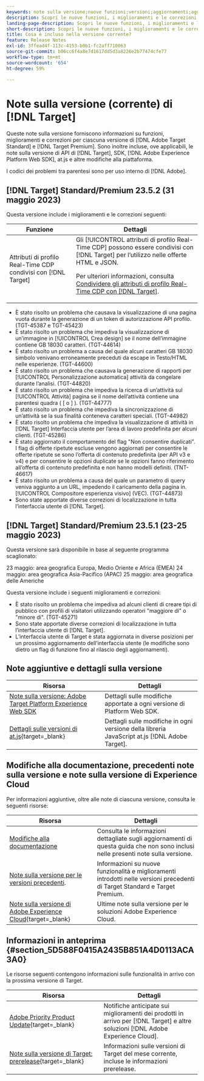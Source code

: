 ```yaml
---
keywords: note sulla versione;nuove funzioni;versioni;aggiornamenti;aggiornamento;versione;miglioramento;miglioramenti;correzioni;correzioni di bug;aggiornamenti
description: Scopri le nuove funzioni, i miglioramenti e le correzioni inclusi nella versione corrente di  [!DNL Adobe Target], compresi SDK, API e librerie JavaScript.
landing-page-description: Scopri le nuove funzioni, i miglioramenti e le correzioni inclusi nella versione corrente di  [!DNL Adobe Target].
short-description: Scopri le nuove funzioni, i miglioramenti e le correzioni inclusi nella versione corrente di  [!DNL Adobe Target].
title: Cosa è incluso nella versione corrente?
feature: Release Notes
exl-id: 3ffead4f-113c-4153-b0b1-fc2aff710063
source-git-commit: b06cc6f4a8e7d1617dd5d3a8226e2b77474cfe77
workflow-type: tm+mt
source-wordcount: '654'
ht-degree: 59%

---
```


# Note sulla versione (corrente) di [!DNL Target]

Queste note sulla versione forniscono informazioni su funzioni, miglioramenti e correzioni per ciascuna versione di [!DNL Adobe Target Standard] e [!DNL Target Premium]. Sono inoltre incluse, ove applicabili, le note sulla versione di API di [!DNL Target], SDK, [!DNL Adobe Experience Platform Web SDK], at.js e altre modifiche alla piattaforma.

I codici dei problemi tra parentesi sono per uso interno di [!DNL Adobe].

## [!DNL Target] Standard/Premium 23.5.2 (31 maggio 2023)

Questa versione include i miglioramenti e le correzioni seguenti:

| Funzione | Dettagli |
|--- |--- |
| Attributi di profilo Real-Time CDP condivisi con [!DNL Target] | Gli [!UICONTROL attributi di profilo Real-Time CDP] possono essere condivisi con [!DNL Target] per l’utilizzo nelle offerte HTML e JSON.<P>Per ulteriori informazioni, consulta [Condividere gli attributi di profilo Real-Time CDP con [!DNL Target]](/help/main/c-integrating-target-with-mac/integrating-with-rtcdp.md#rtcdp-profile-attributes). |

* È stato risolto un problema che causava la visualizzazione di una pagina vuota durante la generazione di un token di autorizzazione API profilo. (TGT-45387 e TGT-45423)
* È stato risolto un problema che impediva la visualizzazione di un’immagine in [!UICONTROL Crea design] se il nome dell’immagine contiene GB 18030 caratteri. (TGT-44614)
* È stato risolto un problema a causa del quale alcuni caratteri GB 18030 simbolo venivano erroneamente preceduti da escape in Testo/HTML nelle esperienze. (TGT-44600)
* È stato risolto un problema che causava la generazione di rapporti per [!UICONTROL Personalizzazione automatica] attività da congelare durante l’analisi. (TGT-44820)
* È stato risolto un problema che impediva la ricerca di un’attività sul [!UICONTROL Attività] pagina se il nome dell’attività contiene una parentesi quadra ( [ o ] ). (TGT-44777)
* È stato risolto un problema che impediva la sincronizzazione di un’attività se la sua finalità conteneva caratteri speciali. (TGT-44982)
* È stato risolto un problema che impediva la visualizzazione di attività in [!DNL Target] Interfaccia utente per l’area di lavoro predefinita per alcuni clienti. (TGT-45286)
* È stato aggiornato il comportamento del flag &quot;Non consentire duplicati&quot;. I flag di offerte ripetute escluse vengono aggiornati per consentire le offerte ripetute se sono l’offerta di contenuto predefinita (per API v3 e v4) e per consentire le opzioni duplicate se le opzioni fanno riferimento all’offerta di contenuto predefinita e non hanno modelli definiti. (TNT-46617)
* È stato risolto un problema a causa del quale un parametro di query veniva aggiunto a un URL, impedendo il caricamento della pagina in. [!UICONTROL Compositore esperienza visivo] (VEC). (TGT-44873)
* Sono state apportate diverse correzioni di localizzazione in tutta l’interfaccia utente di [!DNL Target].

## [!DNL Target] Standard/Premium 23.5.1 (23-25 maggio 2023)

Questa versione sarà disponibile in base al seguente programma scaglionato:

23 maggio: area geografica Europa, Medio Oriente e Africa (EMEA) 24 maggio: area geografica Asia-Pacifico (APAC) 25 maggio: area geografica delle Americhe

Questa versione include i seguenti miglioramenti e correzioni:

* È stato risolto un problema che impediva ad alcuni clienti di creare tipi di pubblico con profili di visitatori utilizzando operatori &quot;maggiore di&quot; o &quot;minore di&quot;. (TGT-45271)
* Sono state apportate diverse correzioni di localizzazione in tutta l’interfaccia utente di [!DNL Target].
* L’interfaccia utente di Target è stata aggiornata in diverse posizioni per un prossimo aggiornamento dell’interfaccia utente (le modifiche sono dietro un flag di funzione fino al rilascio degli aggiornamenti).

## Note aggiuntive e dettagli sulla versione

| Risorsa | Dettagli |
|--- |--- |
| [Note sulla versione: Adobe Target Platform Experience Web SDK](https://experienceleague.adobe.com/docs/experience-platform/edge/release-notes.html?lang=it) | Dettagli sulle modifiche apportate a ogni versione di Platform Web SDK. |
| [Dettagli sulle versioni di at.js](https://experienceleague.corp.adobe.com/docs/target-dev/developer/client-side/at-js-implementation/target-atjs-versions.html?lang=it){target=_blank} | Dettagli sulle modifiche in ogni versione della libreria JavaScript at.js [!DNL Adobe Target]. |

## Modifiche alla documentazione, precedenti note sulla versione e note sulla versione di Experience Cloud

Per informazioni aggiuntive, oltre alle note di ciascuna versione, consulta le seguenti risorse:

| Risorsa | Dettagli |
|--- |--- |
| [Modifiche alla documentazione](/help/main/r-release-notes/doc-change.md) | Consulta le informazioni dettagliate sugli aggiornamenti di questa guida che non sono inclusi nelle presenti note sulla versione. |
| [Note sulla versione per le versioni precedenti](/help/main/r-release-notes/release-notes-for-previous-releases.md). | Informazioni su nuove funzionalità e miglioramenti introdotti nelle versioni precedenti di Target Standard e Target Premium. |
| [Note sulla versione di Adobe Experience Cloud](https://experienceleague.adobe.com/docs/release-notes/experience-cloud/current.html?lang=it){target=_blank} | Ultime note sulla versione per le soluzioni Adobe Experience Cloud. |

## Informazioni in anteprima {#section_5D588F0415A2435B851A4D0113ACA3A0}

Le risorse seguenti contengono informazioni sulle funzionalità in arrivo con la prossima versione di Target.

| Risorsa | Dettagli |
|--- |--- |
| [Adobe Priority Product Update](https://www.adobe.com/subscription/priority-product-update.html){target=_blank} | Notifiche anticipate sui miglioramenti dei prodotti in arrivo per [!DNL Target] e altre soluzioni [!DNL Adobe Experience Cloud]. |
| [Note sulla versione di Target: prerelease](/help/main/r-release-notes/target-release-notes.md){target=_blank} | Informazioni sulle versioni di Target del mese corrente, incluse le informazioni prerelease. |
